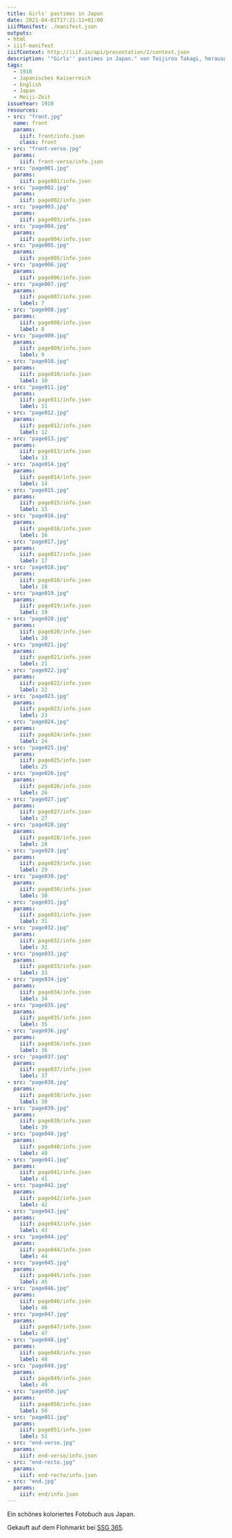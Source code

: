 ```yaml
---
title: Girls' pastimes in Japan
date: 2021-04-01T17:21:11+01:00
iiifManifest: ./manifest.json
outputs:
- html
- iiif-manifest
iiifContext: http://iiif.io/api/presentation/2/context.json
description: '"Girls'' pastimes in Japan." von Teijirou Takagi, herausgegeben ca. 1910 von Tamamura Photographic Studio, Kobe. <a class="worldcat" href="http://www.worldcat.org/oclc/672614691">&nbsp;</a>'
tags:
  - 1910
  - Japanisches Kaiserreich
  - English
  - Japan
  - Meiji-Zeit
issueYear: 1910
resources:
- src: "front.jpg"
  name: front
  params:
    iiif: front/info.json
    class: front
- src: "front-verso.jpg"
  params:
    iiif: front-verso/info.json
- src: "page001.jpg"
  params:
    iiif: page001/info.json
- src: "page002.jpg"
  params:
    iiif: page002/info.json
- src: "page003.jpg"
  params:
    iiif: page003/info.json
- src: "page004.jpg"
  params:
    iiif: page004/info.json
- src: "page005.jpg"
  params:
    iiif: page005/info.json
- src: "page006.jpg"
  params:
    iiif: page006/info.json
- src: "page007.jpg"
  params:
    iiif: page007/info.json
    label: 7
- src: "page008.jpg"
  params:
    iiif: page008/info.json
    label: 8
- src: "page009.jpg"
  params:
    iiif: page009/info.json
    label: 9
- src: "page010.jpg"
  params:
    iiif: page010/info.json
    label: 10
- src: "page011.jpg"
  params:
    iiif: page011/info.json
    label: 11
- src: "page012.jpg"
  params:
    iiif: page012/info.json
    label: 12
- src: "page013.jpg"
  params:
    iiif: page013/info.json
    label: 13
- src: "page014.jpg"
  params:
    iiif: page014/info.json
    label: 14
- src: "page015.jpg"
  params:
    iiif: page015/info.json
    label: 15
- src: "page016.jpg"
  params:
    iiif: page016/info.json
    label: 16
- src: "page017.jpg"
  params:
    iiif: page017/info.json
    label: 17
- src: "page018.jpg"
  params:
    iiif: page018/info.json
    label: 18
- src: "page019.jpg"
  params:
    iiif: page019/info.json
    label: 19
- src: "page020.jpg"
  params:
    iiif: page020/info.json
    label: 20
- src: "page021.jpg"
  params:
    iiif: page021/info.json
    label: 21
- src: "page022.jpg"
  params:
    iiif: page022/info.json
    label: 22
- src: "page023.jpg"
  params:
    iiif: page023/info.json
    label: 23
- src: "page024.jpg"
  params:
    iiif: page024/info.json
    label: 24
- src: "page025.jpg"
  params:
    iiif: page025/info.json
    label: 25
- src: "page026.jpg"
  params:
    iiif: page026/info.json
    label: 26
- src: "page027.jpg"
  params:
    iiif: page027/info.json
    label: 27
- src: "page028.jpg"
  params:
    iiif: page028/info.json
    label: 28
- src: "page029.jpg"
  params:
    iiif: page029/info.json
    label: 29
- src: "page030.jpg"
  params:
    iiif: page030/info.json
    label: 30
- src: "page031.jpg"
  params:
    iiif: page031/info.json
    label: 31
- src: "page032.jpg"
  params:
    iiif: page032/info.json
    label: 32
- src: "page033.jpg"
  params:
    iiif: page033/info.json
    label: 33
- src: "page034.jpg"
  params:
    iiif: page034/info.json
    label: 34
- src: "page035.jpg"
  params:
    iiif: page035/info.json
    label: 35
- src: "page036.jpg"
  params:
    iiif: page036/info.json
    label: 36
- src: "page037.jpg"
  params:
    iiif: page037/info.json
    label: 37
- src: "page038.jpg"
  params:
    iiif: page038/info.json
    label: 38
- src: "page039.jpg"
  params:
    iiif: page039/info.json
    label: 39
- src: "page040.jpg"
  params:
    iiif: page040/info.json
    label: 40
- src: "page041.jpg"
  params:
    iiif: page041/info.json
    label: 41
- src: "page042.jpg"
  params:
    iiif: page042/info.json
    label: 42
- src: "page043.jpg"
  params:
    iiif: page043/info.json
    label: 43
- src: "page044.jpg"
  params:
    iiif: page044/info.json
    label: 44
- src: "page045.jpg"
  params:
    iiif: page045/info.json
    label: 45
- src: "page046.jpg"
  params:
    iiif: page046/info.json
    label: 46
- src: "page047.jpg"
  params:
    iiif: page047/info.json
    label: 47
- src: "page048.jpg"
  params:
    iiif: page048/info.json
    label: 48
- src: "page049.jpg"
  params:
    iiif: page049/info.json
    label: 49
- src: "page050.jpg"
  params:
    iiif: page050/info.json
    label: 50
- src: "page051.jpg"
  params:
    iiif: page051/info.json
    label: 51
- src: "end-verso.jpg"
  params:
    iiif: end-verso/info.json
- src: "end-recto.jpg"
  params:
    iiif: end-recto/info.json
- src: "end.jpg"
  params:
    iiif: end/info.json
---
```


Ein schönes koloriertes Fotobuch aus Japan.

<!--more-->
<div class="source">Gekauft auf dem Flohmarkt bei <a href="https://www.ssg365.de/">SSG 365</a>.</div>
